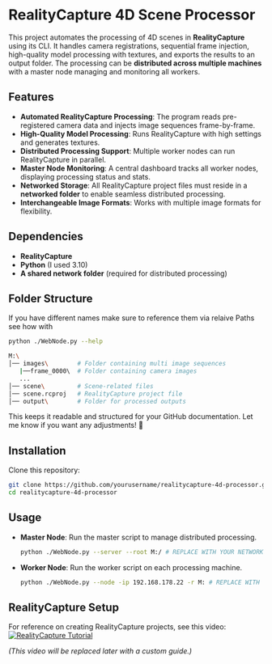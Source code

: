 
# RealityCapture 4D Scene Processor

This project automates the processing of 4D scenes in **RealityCapture** using its CLI. It handles camera registrations, sequential frame injection, high-quality model processing with textures, and exports the results to an output folder. The processing can be **distributed across multiple machines** with a master node managing and monitoring all workers.

## Features
- **Automated RealityCapture Processing**: The program reads pre-registered camera data and injects image sequences frame-by-frame.
- **High-Quality Model Processing**: Runs RealityCapture with high settings and generates textures.
- **Distributed Processing Support**: Multiple worker nodes can run RealityCapture in parallel.
- **Master Node Monitoring**: A central dashboard tracks all worker nodes, displaying processing status and stats.
- **Networked Storage**: All RealityCapture project files must reside in a **networked folder** to enable seamless distributed processing.
- **Interchangeable Image Formats**: Works with multiple image formats for flexibility.

## Dependencies
- **RealityCapture**
- **Python** (I used 3.10)
- **A shared network folder** (required for distributed processing)

## Folder Structure
If you have different names make sure to reference them via relaive Paths see how with 

   ```sh
   python ./WebNode.py --help
   ```

   ```sh
   M:\
   │── images\        # Folder containing multi image sequences
      |──frame_0000\  # Folder containing camera images 
      ...
   │── scene\         # Scene-related files
   │── scene.rcproj   # RealityCapture project file
   │── output\        # Folder for processed outputs
   ```

This keeps it readable and structured for your GitHub documentation. Let me know if you want any adjustments! 🚀

## Installation
Clone this repository:
   ```sh
   git clone https://github.com/yourusername/realitycapture-4d-processor.git
   cd realitycapture-4d-processor
   ```
## Usage
- **Master Node**: Run the master script to manage distributed processing.
  ```sh
  python ./WebNode.py --server --root M:/ # REPLACE WITH YOUR NETWORK FOLDER
  ```
- **Worker Node**: Run the worker script on each processing machine.
  ```sh
  python ./WebNode.py --node -ip 192.168.178.22 -r M: # REPLACE WITH YOUR IP AND NETWORK FOLDER
  ```

## RealityCapture Setup
For reference on creating RealityCapture projects, see this video:  
[![RealityCapture Tutorial](https://img.youtube.com/vi/U2Pj5HRGCVg/0.jpg)](https://www.youtube.com/watch?v=U2Pj5HRGCVg)  

_(This video will be replaced later with a custom guide.)_


